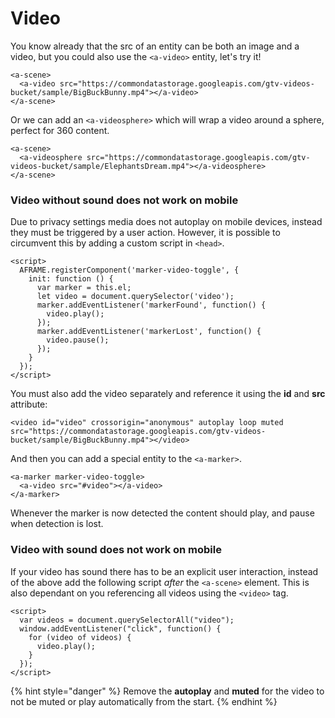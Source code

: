 # Video

You know already that the src of an entity can be both an image and a video, but you could also use the `<a-video>` entity, let's try it!

```
<a-scene>
  <a-video src="https://commondatastorage.googleapis.com/gtv-videos-bucket/sample/BigBuckBunny.mp4"></a-video>
</a-scene>
```

Or we can add an `<a-videosphere>` which will wrap a video around a sphere, perfect for 360 content.

```
<a-scene>
  <a-videosphere src="https://commondatastorage.googleapis.com/gtv-videos-bucket/sample/ElephantsDream.mp4"></a-videosphere>
</a-scene>
```

### Video without sound does not work on mobile

Due to privacy settings media does not autoplay on mobile devices, instead they must be triggered by a user action. However, it is possible to circumvent this by adding a custom script in `<head>`.

```
<script>
  AFRAME.registerComponent('marker-video-toggle', {
    init: function () {
      var marker = this.el;
      let video = document.querySelector('video');
      marker.addEventListener('markerFound', function() {
        video.play();
      });
      marker.addEventListener('markerLost', function() {
        video.pause();
      });
    }
  });
</script>
```

You must also add the video separately and reference it using the **id** and **src** attribute:

```
<video id="video" crossorigin="anonymous" autoplay loop muted src="https://commondatastorage.googleapis.com/gtv-videos-bucket/sample/BigBuckBunny.mp4"></video>
```

And then you can add a special entity to the `<a-marker>`.

```
<a-marker marker-video-toggle>
  <a-video src="#video"></a-video>
</a-marker>
```

Whenever the marker is now detected the content should play, and pause when detection is lost.

### Video with sound does not work on mobile

If your video has sound there has to be an explicit user interaction, instead of the above add the following script _after_ the `<a-scene>` element. This is also dependant on you referencing all videos using the `<video>` tag.

```
<script>
  var videos = document.querySelectorAll("video");
  window.addEventListener("click", function() {
    for (video of videos) {
      video.play();
    }
  });
</script>
```

{% hint style="danger" %}
Remove the **autoplay** and **muted** for the video to not be muted or play automatically from the start.
{% endhint %}

